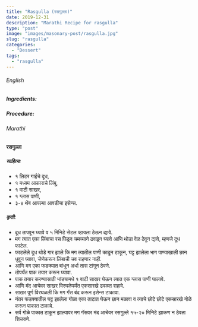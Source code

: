 ```yaml
---
title: "Rasgulla (रसगुल्ला)"
date: 2019-12-31
description: "Marathi Recipe for rasgulla"
type: "post"
image: "images/masonary-post/rasgulla.jpg"
slug: "rasgulla"
categories: 
  - "Dessert"
tags:
  - "rasgulla"
---
```


###### English




####



##### Ingredients: 







##### Procedure:








###### Marathi




#### रसगुल्ला 



##### साहित्य: 


- १ लिटर गाईचे दूध,
- १ मध्यम आकाराचे लिंबू,
- १ वाटी साखर,
- १ ग्लास पाणी,
- ३-४ थेंब आपल्या आवडीचा इसेन्स.



##### कृती:


- दूध तापवून घ्यावे व ५ मिनिटे सेटल व्हायला ठेऊन द्यावे.
- मग त्यात एका लिंबाचा रस पिळून चमच्याने ढवळून घ्यावे आणि थोडा वेळ ठेवून द्यावे, म्हणजे दूध फाटेल.
- फाटलेले दूध थोडे गार झाले कि मग त्यातील पाणी काढून टाकून, घट्ट झालेला भाग पाण्याखाली छान धुवून घ्यावा, जेणेकरून लिंबाची चव राहणार नाही.
- आणि मग एका फडक्यात बांधून अर्धा तास टांगून ठेवणे.
- तोपर्यंत पाक तयार करून घ्यावा.
- पाक तयार करण्यासाठी भांड्यामधे १ वाटी साखर घेऊन त्यात एक ग्लास पाणी घालावे.
- आणि मंद आचेवर साखर विरघळेपर्यंत एकसारखे ढवळत राहावे.
- साखर पूर्ण विरघळली कि मग गॅस बंद करून इसेन्स टाकावा.
- नंतर फडक्यातील घट्ट झालेला गोळा एका ताटात घेऊन छान मळावा व त्याचे छोटे छोटे एकसारखे गोळे करून पाकात टाकावे. 
- सर्व गोळे पाकात टाकून झाल्यावर मग गॅसवर मंद आचेवर रसगुल्ले १५-२० मिनिटे झाकण न ठेवता शिजवणे.
